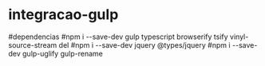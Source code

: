 # integracao-gulp

#dependencias
#npm i --save-dev gulp typescript browserify tsify vinyl-source-stream del
#npm i --save-dev jquery @types/jquery
#npm i --save-dev gulp-uglify gulp-rename




